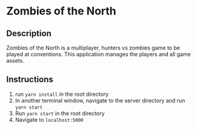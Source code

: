 # Zombies of the North

## Description
Zombies of the North is a multiplayer, hunters vs zombies game to be played at conventions. This application manages the players and all game assets.

## Instructions
1. run `yarn install` in the root directory
2. In another terminal window, navigate to the server directory and run `yarn start`
3. Run `yarn start` in the root directory
4. Navigate to `localhost:5000`